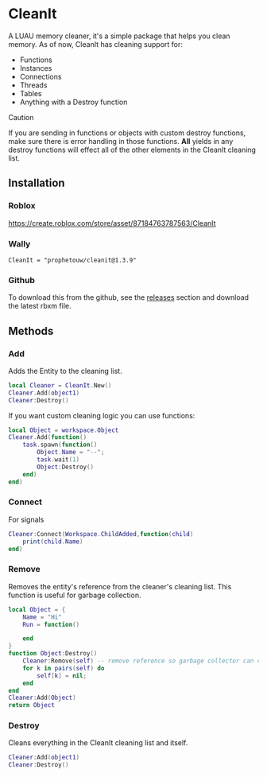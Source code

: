 # CleanIt
A LUAU memory cleaner, it's a simple package that helps you clean memory. As of now, CleanIt has cleaning support for: 
- Functions
- Instances
- Connections
- Threads
- Tables
- Anything with a Destroy function
> [!CAUTION]
> If you are sending in functions or objects with custom destroy functions, make sure there is error handling in those functions. **All** yields in any destroy functions will effect all of the other elements in the CleanIt cleaning list.
## Installation
### Roblox
https://create.roblox.com/store/asset/87184763787563/CleanIt
### Wally
```
CleanIt = "prophetouw/cleanit@1.3.9"
```
### Github
To download this from the github, see the [releases](https://github.com/ProphetOuw/CleanIt/releases/tag/first) section and download the latest rbxm file.
## Methods
### Add
Adds the Entity to the cleaning list.
```lua
local Cleaner = CleanIt.New()
Cleaner.Add(object1)
Cleaner:Destroy()
```
If you want custom cleaning logic you can use functions:
```lua
local Object = workspace.Object
Cleaner.Add(function()
    task.spawn(function()
        Object.Name = "--";
        task.wait(1)
        Object:Destroy()
    end)
end)
```
### Connect
For signals
```lua
Cleaner:Connect(Workspace.ChildAdded,function(child)
    print(child.Name)
end)
```
### Remove
Removes the entity's reference from the cleaner's cleaning list. This function is useful for garbage collection.
```lua
local Object = {
    Name = "Hi"
    Run = function()

    end
}
function Object:Destroy()
    Cleaner:Remove(self) -- remove reference so garbage collector can clean the memory
    for k in pairs(self) do
        self[k] = nil;
    end
end
Cleaner:Add(Object)
return Object
```
### Destroy
Cleans everything in the CleanIt cleaning list and itself.
```lua
Cleaner:Add(object1)
Cleaner:Destroy()
```